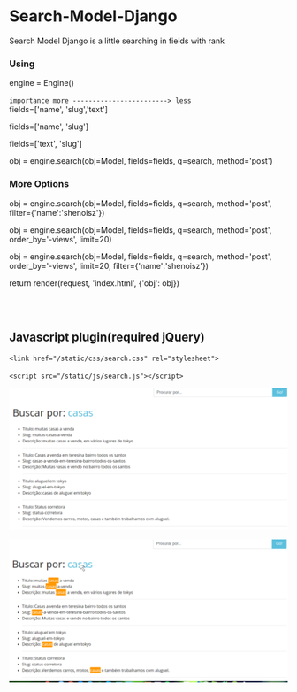 # Search-Model-Django
Search Model Django is a little searching in fields with rank


### Using

engine = Engine()
<br>

`
importance more ------------------------> less
`
<br>
fields=['name', 'slug','text']

fields=['name', 'slug']

fields=['text', 'slug']

obj = engine.search(obj=Model, fields=fields, q=search, method='post')

### More Options

obj = engine.search(obj=Model, fields=fields, q=search, method='post', filter={'name':'shenoisz'})

obj = engine.search(obj=Model, fields=fields, q=search, method='post', order_by='-views', limit=20)

obj = engine.search(obj=Model, fields=fields, q=search, method='post', order_by='-views', limit=20, filter={'name':'shenoisz'})

return render(request, 'index.html', {'obj': obj})

<br><br>

## Javascript plugin(required jQuery)
```
<link href="/static/css/search.css" rel="stylesheet">

<script src="/static/js/search.js"></script>
```

![CSCore Logo](https://raw.githubusercontent.com/SHENOISZ/Search-Model-Django/master/screeshots/search-01.png)

![CSCore Logo](https://raw.githubusercontent.com/SHENOISZ/Search-Model-Django/master/screeshots/search-02.png)

